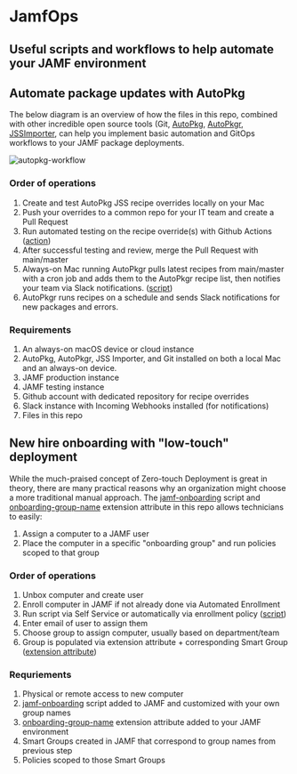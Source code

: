 # JamfOps
## Useful scripts and workflows to help automate your JAMF environment

## Automate package updates with AutoPkg
The below diagram is an overview of how the files in this repo, combined with other incredible open source tools (Git, [AutoPkg](https://github.com/autopkg/autopkg), [AutoPkgr](https://github.com/lindegroup/autopkgr), [JSSImporter](https://github.com/jssimporter/JSSImporter), can help you implement basic automation and GitOps workflows to your JAMF package deployments.

![autopkg-workflow](https://user-images.githubusercontent.com/36998292/112185440-9987ad00-8bd6-11eb-9263-c896ad2eca54.jpeg)

### Order of operations
1. Create and test AutoPkg JSS recipe overrides locally on your Mac
2. Push your overrides to a common repo for your IT team and create a Pull Request
3. Run automated testing on the recipe override(s) with Github Actions ([action](https://github.com/skoobasteeve/jamfops/blob/main/github-actions/autopkg-recipe-test.yml))
4. After successful testing and review, merge the Pull Request with main/master
5. Always-on Mac running AutoPkgr pulls latest recipes from main/master with a cron job and adds them to the AutoPkgr recipe list, then notifies your team via Slack  notifications. ([script](https://github.com/skoobasteeve/jamfops/blob/main/autopkg/autopkg-pull-recipes.sh))
6. AutoPkgr runs recipes on a schedule and sends Slack notifications for new packages and errors.

### Requirements
1. An always-on macOS device or cloud instance
2. AutoPkg, AutoPkgr, JSS Importer, and Git installed on both a local Mac and an always-on device.
3. JAMF production instance
4. JAMF testing instance
5. Github account with dedicated repository for recipe overrides
6. Slack instance with Incoming Webhooks installed (for notifications)
7. Files in this repo

## New hire onboarding with "low-touch" deployment

While the much-praised concept of Zero-touch Deployment is great in theory, there are many practical reasons why an organization might choose a more traditional manual approach. The [jamf-onboarding](https://github.com/skoobasteeve/jamfops/blob/main/scripts/jamf-onboarding.sh) script and [onboarding-group-name](https://github.com/skoobasteeve/jamfops/blob/main/ext-attributes/onboarding-group-name.sh) extension attribute in this repo allows technicians to easily:

1. Assign a computer to a JAMF user
2. Place the computer in a specific "onboarding group" and run policies scoped to that group

### Order of operations
1. Unbox computer and create user
2. Enroll computer in JAMF if not already done via Automated Enrollment
3. Run script via Self Service or automatically via enrollment policy ([script](https://github.com/skoobasteeve/jamfops/blob/main/scripts/jamf-onboarding.sh))
4. Enter email of user to assign them
5. Choose group to assign computer, usually based on department/team
6. Group is populated via extension attribute + corresponding Smart Group ([extension attribute](https://github.com/skoobasteeve/jamfops/blob/main/ext-attributes/onboarding-group-name.sh))

### Requriements
1. Physical or remote access to new computer
2. [jamf-onboarding](https://github.com/skoobasteeve/jamfops/blob/main/scripts/jamf-onboarding.sh) script added to JAMF and customized with your own group names
3. [onboarding-group-name](https://github.com/skoobasteeve/jamfops/blob/main/ext-attributes/onboarding-group-name.sh) extension attribute added to your JAMF environment
4. Smart Groups created in JAMF that correspond to group names from previous step
5. Policies scoped to those Smart Groups
